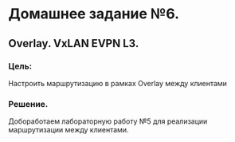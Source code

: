 # Домашнее задание №6.
## Overlay. VxLAN EVPN L3. 
### Цель:
Настроить маршрутизацию в рамках Overlay между клиентами

### Решение.
Добоработаем лабораторную работу №5 для реализации маршрутизации между клиентами. 